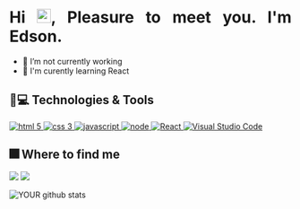 
<h1 align = "justify"> Hi <img src="https://media.giphy.com/media/hvRJCLFzcasrR4ia7z/giphy.gif" width="25px">, Pleasure to meet you. I'm Edson.</h1>

- 🔭 I’m not currently working
- 🌱 I'm curently learning React

## 🚀💻 Technologies & Tools

<div >
    <a href="https://developer.mozilla.org/en-US/docs/Glossary/HTML5" target="_blank">
        <img src="https://img.shields.io/badge/HTML5-E34F26?style=for-the-badge&logo=html5&logoColor=white" alt="html 5"/>
    </a>
    <a href="https://developer.mozilla.org/en-US/docs/Web/CSS" target="_blank">
        <img src="https://img.shields.io/badge/CSS3-1572B6?style=for-the-badge&logo=css3&logoColor=white" alt="css 3"/>
    </a>
    <a href="https://developer.mozilla.org/en-US/docs/Web/JavaScript" target="_blank">
        <img src="https://img.shields.io/badge/JavaScript-323330?style=for-the-badge&logo=javascript&logoColor=F7DF1E" alt="javascript"/>
    </a>
    <a href="https://nodejs.org/en/" target="_blank">
        <img src="https://img.shields.io/badge/Node.js-33933?style=for-the-badge&logo=nodedotjs&logoColor=white" alt="node"/>
    </a>
    <a href="https://reactjs.org/" target="_blank">
        <img src="https://img.shields.io/badge/React-20232A?style=for-the-badge&logo=react&logoColor=61DAFB" alt="React"/>
    </a>
    <a href="https://code.visualstudio.com/" target="_blank">
        <img src="https://img.shields.io/badge/Visual_Studio_Code-0078D4?style=for-the-badge&logo=visual%20studio%20code&logoColor=white" alt="Visual Studio Code"/>
    </a>
</div>
<!--
<a href="" target="_blank">
    <img src="" alt=""/>
</a>-->


## :fireworks: Where to find me

<!-- [<img src="https://img.shields.io/badge/twitter-%231DA1F2.svg?&style=for-the-badge&logo=twitter&logoColor=white" />](https://twitter.com/USERNAME) [<img src="https://img.shields.io/badge/medium-%2312100E.svg?&style=for-the-badge&logo=medium&logoColor=white" />](https://medium.com/USERNAME)
-->  
[<img src="https://img.shields.io/badge/linkedin-%230077B5.svg?&style=for-the-badge&logo=linkedin&logoColor=white" />](https://www.linkedin.com/in/edson-crlos/)  [<img src = "https://img.shields.io/badge/Gmail-D14836?style=for-the-badge&logo=gmail&logoColor=white">](mailto:edsoncarlos.dev@gmail.com)

<!-- <p align="left"><img src="https://komarev.com/ghpvc/?username=edsoncrlos" alt="edsoncrlos" /></p> -->

![YOUR github stats](http://github-readme-streak-stats.herokuapp.com/?user=edsoncrlos&theme=white)